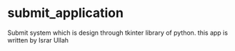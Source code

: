 # submit_application
Submit system which is design through tkinter library of python. this app is written by Israr Ullah
